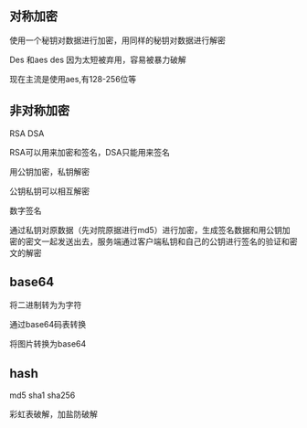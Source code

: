 ## 对称加密

使用一个秘钥对数据进行加密，用同样的秘钥对数据进行解密

Des 和aes  des 因为太短被弃用，容易被暴力破解

现在主流是使用aes,有128-256位等

## 非对称加密

RSA DSA

RSA可以用来加密和签名，DSA只能用来签名

用公钥加密，私钥解密

公钥私钥可以相互解密

数字签名

通过私钥对原数据（先对院原据进行md5）进行加密，生成签名数据和用公钥加密的密文一起发送出去，服务端通过客户端私钥和自己的公钥进行签名的验证和密文的解密

## base64

将二进制转为为字符

通过base64码表转换

将图片转换为base64 

## hash

md5 sha1 sha256

彩虹表破解，加盐防破解